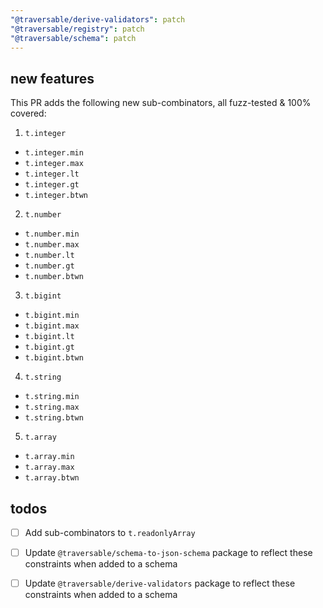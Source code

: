 ```yaml
---
"@traversable/derive-validators": patch
"@traversable/registry": patch
"@traversable/schema": patch
---
```


## new features

This PR adds the following new sub-combinators, all fuzz-tested & 100% covered:
  
1. `t.integer`
  - `t.integer.min`
  - `t.integer.max`
  - `t.integer.lt`
  - `t.integer.gt`
  - `t.integer.btwn`

2. `t.number`
  - `t.number.min`
  - `t.number.max`
  - `t.number.lt`
  - `t.number.gt`
  - `t.number.btwn`

3. `t.bigint`
  - `t.bigint.min`
  - `t.bigint.max`
  - `t.bigint.lt`
  - `t.bigint.gt`
  - `t.bigint.btwn`

4. `t.string`
  - `t.string.min`
  - `t.string.max`
  - `t.string.btwn`

5. `t.array`
  - `t.array.min`
  - `t.array.max`
  - `t.array.btwn`

## todos

- [ ] Add sub-combinators to `t.readonlyArray`

- [ ] Update `@traversable/schema-to-json-schema` package to reflect these constraints when added to a schema

- [ ] Update `@traversable/derive-validators` package to reflect these constraints when added to a schema
